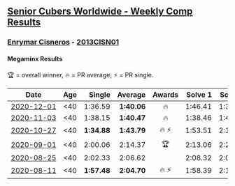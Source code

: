 <style>table {white-space: nowrap;}</style>

## [Senior Cubers Worldwide - Weekly Comp Results](/scw-comp/results/)
### [Enrymar Cisneros](README.md) - [2013CISN01](https://www.worldcubeassociation.org/persons/2013CISN01?event=minx)
#### Megaminx Results

<span style="white-space: nowrap;">🏆 = overall winner</span>, <span style="white-space: nowrap;">🔥 = PR average</span>, <span style="white-space: nowrap;">⚡ = PR single</span>.

| Date | Age | Single | Average | Awards | Solve 1 | Solve 2 | Solve 3 | Solve 4 | Solve 5 | Video |
| :--: | :--: | --: | --: | :--: | --: | --: | --: | --: | --: | :-- |
| [2020-12-01](../../results/2020-12-01/minx.md) | <40 | 1:36.59 | **1:40.06** | 🔥 | 1:46.41 | 1:36.59 | 1:38.77 | 1:40.55 | 1:40.85 | [Desktop](https://www.facebook.com/events/456949201957439/permalink/461063471546012) / [Mobile](https://m.facebook.com/events/456949201957439?view=permalink&id=461063471546012) |
| [2020-11-03](../../results/2020-11-03/minx.md) | <40 | 1:38.15 | **1:40.47** | 🔥 | 1:38.46 | 1:40.83 | 1:42.13 | 1:43.38 | 1:38.15 | [Desktop](https://www.facebook.com/events/1239637256416110/permalink/1246181089095060) / [Mobile](https://m.facebook.com/events/1239637256416110?view=permalink&id=1246181089095060) |
| [2020-10-27](../../results/2020-10-27/minx.md) | <40 | **1:34.88** | **1:43.79** | 🔥 ⚡ | 1:53.51 | 2:12.19 | 1:40.18 | 1:37.68 | **1:34.88** | [Desktop](https://www.facebook.com/events/814285582657691/permalink/819937962092453) / [Mobile](https://m.facebook.com/events/814285582657691?view=permalink&id=819937962092453) |
| [2020-09-01](../../results/2020-09-01/minx.md) | <40 | 2:00.06 | 2:14.37 | 🏆 | 2:13.06 | 2:20.16 | 2:00.06 | 2:18.37 | 2:11.69 | [Desktop](https://www.facebook.com/events/652945192290048/permalink/658688165049084) / [Mobile](https://m.facebook.com/events/652945192290048?view=permalink&id=658688165049084) |
| [2020-08-25](../../results/2020-08-25/minx.md) | <40 | 2:02.33 | 2:06.62 |  | 2:08.32 | 2:03.49 | 2:02.33 | 2:13.28 | 2:08.06 | [Desktop](https://www.facebook.com/events/2812216602434889/permalink/2818472751809274) / [Mobile](https://m.facebook.com/events/2812216602434889?view=permalink&id=2818472751809274) |
| [2020-08-11](../../results/2020-08-11/minx.md) | <40 | **1:57.48** | **2:04.70** | 🔥 ⚡ | 1:58.39 | 2:13.71 | 2:02.00 | **1:57.48** | 2:17.05 | [Desktop](https://www.facebook.com/events/338631130511019/permalink/343518013355664) / [Mobile](https://m.facebook.com/events/338631130511019?view=permalink&id=343518013355664) |


<!-- Global site tag (gtag.js) - Google Analytics -->
<script async src="https://www.googletagmanager.com/gtag/js?id=UA-86348435-3"></script>
<script>window.dataLayer = window.dataLayer || []; function gtag() {dataLayer.push(arguments);} gtag('js', new Date()); gtag('config', 'UA-86348435-3');</script>
